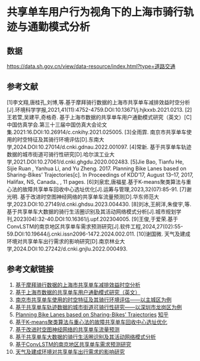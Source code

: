 # 共享单车用户行为视角下的上海市骑行轨迹与通勤模式分析

## 数据
https://data.sh.gov.cn/view/data-resource/index.html?type=道路交通

## 参考文献
[1]李文翔,唐桂孔,刘博,等.基于摩拜骑行数据的上海市共享单车减排效益时空分析[J].环境科学学报,2021,41(11):4752-4759.DOI:10.13671/j.hjkxxb.2021.0213.
[2]王若萱,吴建平,奇格奇. 基于上海市数据的共享单车用户通勤模式研究（英文）[C]中国仿真学会.第三十三届中国仿真大会论文集.2021:16.DOI:10.26914/c.cnkihy.2021.025005.
[3]全雨霏. 南京市共享单车使用的时空特征及其骑行环境评估[D].东南大学,2024.DOI:10.27014/d.cnki.gdnau.2022.001097.
[4]常新. 基于共享单车轨迹数据的城市街道可骑行性研究[D].哈尔滨工业大学,2021.DOI:10.27061/d.cnki.ghgdu.2020.002483.
[5]Jie Bao, Tianfu He, Sijie Ruan , Yanhua Li, and Yu Zheng. 2017. Planning Bike Lanes based on Sharing-Bikes’ Trajectories[c]. In Proceedings of KDD’17, August 13–17, 2017, Halifax, NS, Canada., , 11 pages.
[6]刘泉宏,唐福星.基于K-means聚类算法与重心法的故障共享单车回收中心选址优化[J].运筹与管理,2023,32(07):85-91.
[7]谢光明. 基于改进时空图神经网络的共享单车流量预测[D].华东师范大学,2023.DOI:10.27149/d.cnki.ghdsu.2023.004430.
[8]刘冰,王舸洋,朱俊宇,等.基于共享单车大数据的骑行生活圈识别及其活动网络模式分析[J].城市规划学刊,2023(04):32-40.DOI:10.16361/j.upf.202304005.
[9]王俊,于爱荣.基于ConvLSTM的南京地区共享单车需求预测研究[J].软件工程,2024,27(02):55-59.DOI:10.19644/j.cnki.issn2096-1472.2024.002.011.
[10]谢国微. 天气及建成环境对共享单车出行需求的影响研究[D].南京林业大学,2024.DOI:10.27242/d.cnki.gnjlu.2022.000493.

## 参考文献链接
1. [基于摩拜骑行数据的上海市共享单车减排效益时空分析](https://webvpn.sdust.edu.cn/https/77726476706e69737468656265737421fbf952d2243e635930068cb8/kcms2/article/abstract?v=wcPNn8Zia7NNnM-YGQFY7OR0Yl83BKx9EFlh2sdl5giU7icp05a8kf6t0xd3GfTZ3PSgqRqWIi0qbf8hp_wlVQMQaJD45fvBgd3vh3y8B4WGvAanVVI2S5Sc_malTmUDqREAIlsSmVbPtaOTCyzktw==&uniplatform=NZKPT&language=CHS)
2. [基于上海市数据的共享单车用户通勤模式研究（英文）](https://webvpn.sdust.edu.cn/https/77726476706e69737468656265737421fbf952d2243e635930068cb8/kcms2/article/abstract?v=wcPNn8Zia7OU4OLiJXnH9KqW1K7aWatIgv0mqph8HG19CNWC_qUAK-cCryG4M3Jsjvcy-HAM_mbfE6NReo5aHsF0a3_Okw3E_XO1xyQgXp2Jalpo0t2hDlN-Qj_gM1H30tfNV5dkkH-tzNFlEeF9MQ==&uniplatform=NZKPT&language=CHS)
3. [南京市共享单车使用的时空特征及其骑行环境评估——以主城区为例](https://webvpn.sdust.edu.cn/https/77726476706e69737468656265737421fbf952d2243e635930068cb8/kcms2/article/abstract?v=wcPNn8Zia7MnxMRCMNtuXvLrIKiqmBPwK29N1SYIS3RRCS8O1wgteu521IlsmjLuGmfs4bbo8gaC55CanReU-_F6tsTgltxpTSQeGRVmjE2QEHuDPIIT8FgP0WCnilpvRWG3_aimKgOpZzyfe9oVfw==&uniplatform=NZKPT&language=CHS)
4. [基于共享单车轨迹数据的城市街道可骑行性研究——以深圳市龙岗区为例](https://webvpn.sdust.edu.cn/https/77726476706e69737468656265737421fbf952d2243e635930068cb8/kcms2/article/abstract?v=wcPNn8Zia7NjB2aUkyFI1WWKO4QTByJus8AqwrsWRwcsYCn17YIMbn7TQFd7DHMrt7Fp9-UcDmKwDZj2FOU2MwHFE9DRvadVQ50PsERgZqcNhe66yXo-1o6mNqwvfR3Dwgasx5PKKB8Cp7n6hrLZHg==&uniplatform=NZKPT&language=CHS)
5. [Planning Bike Lanes based on Sharing-Bikes’ Trajectories](https://www.microsoft.com/en-us/research/wp-content/uploads/2017/06/main.pdf) [知乎](https://daily.zhihu.com/story/9626002)
6. [基于K-means聚类算法与重心法的故障共享单车回收中心选址优化](https://webvpn.sdust.edu.cn/https/77726476706e69737468656265737421fbf952d2243e635930068cb8/kcms2/article/abstract?v=wcPNn8Zia7PsTSAp1z_g0kcY5dQHru-g24P3r_5C_YHJUixnAvVnLohcUIqCw8Gk2u16V2eh6QCUhM-Gb1pET7wbLpIsTByq3XmxlHwUCXyyZaqsZP4xjwUReZ2bJdkG&uniplatform=NZKPT&language=gb)
7. [基于改进时空图神经网络的共享单车流量预测](https://webvpn.sdust.edu.cn/https/77726476706e69737468656265737421fbf952d2243e635930068cb8/kcms2/article/abstract?v=wcPNn8Zia7NOOW09A6ZQof-wKjxnzmwRlajsyKBCjBO3xD20_1lmqk5x-fz2o1tXPaPUdWT2cz3Sd0AdKfDVX9tDu2plMTHVCOeFogzbF4wOxrQ9X9z6UQ==&uniplatform=NZKPT&language=gb)
8. [基于共享单车大数据的骑行生活圈识别及其活动网络模式分析](https://webvpn.sdust.edu.cn/https/77726476706e69737468656265737421fbf952d2243e635930068cb8/kcms2/article/abstract?v=wcPNn8Zia7MYvY6iMopn_YMvPbyF4NICs-UidzcjMZKRAVtyVMifLpVmpccBXep9NR_tQwWiguij0H3K3JP5n-wtBu4fduoxtNg_pR0dLJEpBrur7eybZIndQgcXCeZq&uniplatform=NZKPT&language=gb)
9. [基于ConvLSTM的南京地区共享单车需求预测研究](https://webvpn.sdust.edu.cn/https/77726476706e69737468656265737421fbf952d2243e635930068cb8/kcms2/article/abstract?v=wcPNn8Zia7MkNxt7j_d_9JPlCh0YUlcMfNuXhrJq8MKy4WLOpDljV2ScK2ouMsd0-7rJUn0VyMJIJZmX_9NzfG6Q7qANHukzeDMQwgjsI0BPYQJoWVC1fKlwFDGD0Yaq&uniplatform=NZKPT&language=gb)
10. [天气及建成环境对共享单车出行需求的影响研究](https://webvpn.sdust.edu.cn/https/77726476706e69737468656265737421fbf952d2243e635930068cb8/kcms2/article/abstract?v=wcPNn8Zia7Nl7v75OAN5S1L0ooZVB3zr5O-exXem7iYVK43mVNzhxIjgFyi77honMlkMnNDTAWTYyyxKu5URwcR_GitNwm7BR5G0zFtYjJkDnlcn8qA4s5Xq_57PPFjpEsOaI25w8gwmpzkt_zrZqA==&uniplatform=NZKPT&language=CHS)